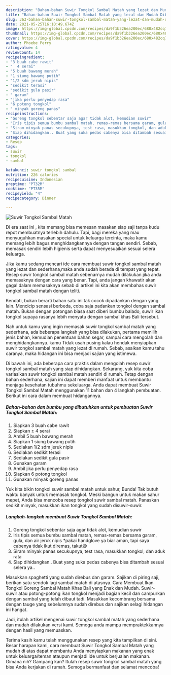 ```yaml
---
description: "Bahan-bahan Suwir Tongkol Sambal Matah yang lezat dan Mudah Dibuat"
title: "Bahan-bahan Suwir Tongkol Sambal Matah yang lezat dan Mudah Dibuat"
slug: 363-bahan-bahan-suwir-tongkol-sambal-matah-yang-lezat-dan-mudah-dibuat
date: 2021-05-25T16:10:49.674Z
image: https://img-global.cpcdn.com/recipes/da9f1b326ea200ec/680x482cq70/suwir-tongkol-sambal-matah-foto-resep-utama.jpg
thumbnail: https://img-global.cpcdn.com/recipes/da9f1b326ea200ec/680x482cq70/suwir-tongkol-sambal-matah-foto-resep-utama.jpg
cover: https://img-global.cpcdn.com/recipes/da9f1b326ea200ec/680x482cq70/suwir-tongkol-sambal-matah-foto-resep-utama.jpg
author: Phoebe Perry
ratingvalue: 4
reviewcount: 14
recipeingredient:
- "3 buah cabe rawit"
- "  4 serai"
- "5 buah bawang merah"
- "1 siung bawang putih"
- "1/2 sdm jeruk nipis"
- "sedikit terasi"
- "sedikit gula pasir"
- " garam"
- "jika perlu penyedap rasa"
- "6 potong tongkol"
- " minyak goreng panas"
recipeinstructions:
- "Goreng tongkol sebentar saja agar tidak alot, kemudian suwir"
- "Iris tipis semua bumbu sambal matah, remas-remas bersama garam, gula, dan air jeruk nipis *pakai handglove ya biar aman, tapi saya cabenya tidak ikut diremas, takut😅"
- "Siram minyak panas secukupnya, test rasa, masukkan tongkol, dan aduk rata"
- "Siap dihidangkan.. Buat yang suka pedas cabenya bisa ditambah sesuai selera ya.."
categories:
- Resep
tags:
- suwir
- tongkol
- sambal

katakunci: suwir tongkol sambal 
nutrition: 226 calories
recipecuisine: Indonesian
preptime: "PT32M"
cooktime: "PT35M"
recipeyield: "4"
recipecategory: Dinner

---
```



![Suwir Tongkol Sambal Matah](https://img-global.cpcdn.com/recipes/da9f1b326ea200ec/680x482cq70/suwir-tongkol-sambal-matah-foto-resep-utama.jpg)

Di era  saat ini , kita memang bisa memesan masakan siap saji tanpa kudu repot membuatnya terlebih dahulu. Tapi, bagi mereka yang mau menyuguhkan masakan special untuk keluarga tercinta, maka kamu memang lebih bagus menghidangkannya dengan tangan sendiri. Sebab, memasak sendiri lebih higienis serta dapat menyesuaikan sesuai selera keluarga.

Jika kamu sedang mencari ide cara membuat suwir tongkol sambal matah yang lezat dan sederhana,maka anda sudah berada di tempat yang tepat. Resep suwir tongkol sambal matah  sebenarnya mudah dilakukan jika anda memasaknya dengan cara yang benar. Tapi, anda jangan khawatir akan gagal dalam memasaknya 
sebab di artikel ini kita akan membahas suwir tongkol sambal matah dengan teliti.  

Kendati, bukan berarti bahan satu ini tak cocok dipadankan dengan yang lain. Mencicip sensasi berbeda, coba saja padankan tongkol dengan sambal matah. Bukan dengan potongan biasa saat diberi bumbu balado, suwir ikan tongkol supaya rasanya lebih menyatu dengan sambal khas Bali tersebut.

Nah untuk kamu yang ingin memasak suwir tongkol sambal matah yang sederhana, ada beberapa langkah yang bisa dilakukan, pertama memilih jenis bahan, kemudian penentuan bahan segar, sampai cara mengolah dan menghidangkannya. kamu Tidak usah pusing kalau hendak menyiapkan suwir tongkol sambal matah yang lezat di rumah. Sebab, asalkan kamu  tahu caranya, maka hidangan ini bisa menjadi sajian yang istimewa.

Di bawah ini, ada beberapa cara praktis  dalam mengolah resep suwir tongkol sambal matah yang siap dihidangkan. Sekarang, yuk kita coba variasikan suwir tongkol sambal matah sendiri di rumah. Tetap dengan bahan sederhana, sajian ini dapat memberi manfaat untuk membantu menjaga kesehatan tubuhmu sekeluarga. Anda dapat membuat Suwir Tongkol Sambal Matah menggunakan 11 bahan dan 4 langkah pembuatan. Berikut ini cara dalam membuat hidangannya.

<!--inarticleads1-->

##### Bahan-bahan dan bumbu yang dibutuhkan untuk pembuatan Suwir Tongkol Sambal Matah:

1. Siapkan 3 buah cabe rawit
1. Siapkan  ± 4 serai
1. Ambil 5 buah bawang merah
1. Siapkan 1 siung bawang putih
1. Sediakan 1/2 sdm jeruk nipis
1. Sediakan sedikit terasi
1. Sediakan sedikit gula pasir
1. Gunakan  garam
1. Ambil jika perlu penyedap rasa
1. Siapkan 6 potong tongkol
1. Gunakan  minyak goreng panas


Yuk kita bikin tongkol suwir sambal matah untuk sahur, Bunda! Tak butuh waktu banyak untuk memasak tongkol. Meski bangun untuk makan sahur mepet, Anda bisa mencoba resep tongkol suwir sambal matah. Panaskan sedikit minyak, masukkan ikan tongkol yang sudah disuwir-suwir. 

<!--inarticleads2-->

##### Langkah-langkah membuat Suwir Tongkol Sambal Matah:

1. Goreng tongkol sebentar saja agar tidak alot, kemudian suwir
1. Iris tipis semua bumbu sambal matah, remas-remas bersama garam, gula, dan air jeruk nipis *pakai handglove ya biar aman, tapi saya cabenya tidak ikut diremas, takut😅
1. Siram minyak panas secukupnya, test rasa, masukkan tongkol, dan aduk rata
1. Siap dihidangkan.. Buat yang suka pedas cabenya bisa ditambah sesuai selera ya..


Masukkan spaghetti yang sudah direbus dan garam. Sajikan di piring saji, berikan satu sendok lagi sambal matah di atasnya. Cara Membuat Ikan Tongkol Goreng Sambal Matah Khas Bali yang Enak dan Mudah. Suwir-suwir atau potong-potong ikan tongkol menjadi bagian kecil dan campurkan dengan sambal yang telah dibaut tadi. Masukkan kecombrang bersama dengan tauge yang sebelumnya sudah direbus dan sajikan selagi hidangan ini hangat. 

Jadi, itulah artikel mengenai  suwir tongkol sambal matah  yang sederhana dan mudah dilakukan versi kami. Semoga anda mampu mempraktekkannya dengan hasil yang memuaskan. 

Terima kasih kamu telah menggunakan resep yang kita tampilkan di sini. Besar harapan kami, cara membuat  Suwir Tongkol Sambal Matah yang mudah di atas dapat membantu Anda menyiapkan makanan yang enak untuk keluarga/teman ataupun menjadi ide untuk berjualan makanan. Gimana nih? Gampang kan? Itulah resep suwir tongkol sambal matah yang bisa Anda kerjakan di rumah. Semoga bermanfaat dan selamat mencoba!

